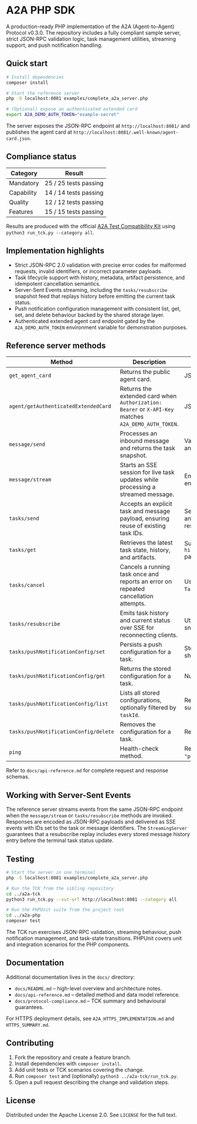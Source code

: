 # A2A PHP SDK

A production-ready PHP implementation of the A2A (Agent-to-Agent) Protocol v0.3.0. The repository includes a fully compliant sample server, strict JSON-RPC validation logic, task management utilities, streaming support, and push notification handling.

## Quick start

```bash
# Install dependencies
composer install

# Start the reference server
php -S localhost:8081 examples/complete_a2a_server.php

# (Optional) expose an authenticated extended card
export A2A_DEMO_AUTH_TOKEN="example-secret"
```

The server exposes the JSON-RPC endpoint at `http://localhost:8081/` and publishes the agent card at `http://localhost:8081/.well-known/agent-card.json`.

## Compliance status

| Category   | Result |
| ---------- | ------ |
| Mandatory  | 25 / 25 tests passing |
| Capability | 14 / 14 tests passing |
| Quality    | 12 / 12 tests passing |
| Features   | 15 / 15 tests passing |

Results are produced with the official [A2A Test Compatibility Kit](../a2a-tck) using `python3 run_tck.py --category all`.

## Implementation highlights

- Strict JSON-RPC 2.0 validation with precise error codes for malformed requests, invalid identifiers, or incorrect parameter payloads.
- Task lifecycle support with history, metadata, artifact persistence, and idempotent cancellation semantics.
- Server-Sent Events streaming, including the `tasks/resubscribe` snapshot feed that replays history before emitting the current task status.
- Push notification configuration management with consistent list, get, set, and delete behaviour backed by the shared storage layer.
- Authenticated extended agent card endpoint gated by the `A2A_DEMO_AUTH_TOKEN` environment variable for demonstration purposes.

## Reference server methods

| Method | Description | Notes |
| ------ | ----------- | ----- |
| `get_agent_card` | Returns the public agent card. | JSON-RPC response. |
| `agent/getAuthenticatedExtendedCard` | Returns the extended card when `Authorization: Bearer` or `X-API-Key` matches `A2A_DEMO_AUTH_TOKEN`. | JSON-RPC response. |
| `message/send` | Processes an inbound message and returns the task snapshot. | Validates message parts and metadata. |
| `message/stream` | Starts an SSE session for live task updates while processing a streamed message. | Emits JSON-RPC envelopes over SSE. |
| `tasks/send` | Accepts an explicit task and message payload, ensuring reuse of existing task IDs. | Sets status to working and finalises with handler result. |
| `tasks/get` | Retrieves the latest task state, history, and artifacts. | Supports the optional `historyLength` parameter. |
| `tasks/cancel` | Cancels a running task once and reports an error on repeated cancellation attempts. | Uses `TaskManager::cancelTask`. |
| `tasks/resubscribe` | Emits task history and current status over SSE for reconnecting clients. | Utilises stored history snapshots. |
| `tasks/pushNotificationConfig/set` | Persists a push configuration for a task. | Stores webhook data in shared storage. |
| `tasks/pushNotificationConfig/get` | Returns the stored configuration for a task. | Null when absent. |
| `tasks/pushNotificationConfig/list` | Lists all stored configurations, optionally filtered by `taskId`. | Returns an array of summary objects. |
| `tasks/pushNotificationConfig/delete` | Removes the configuration for a task. | Returns `null` on success. |
| `ping` | Health-check method. | Returns `{ "status": "pong" }`. |

Refer to `docs/api-reference.md` for complete request and response schemas.

## Working with Server-Sent Events

The reference server streams events from the same JSON-RPC endpoint when the `message/stream` or `tasks/resubscribe` methods are invoked. Responses are encoded as JSON-RPC payloads and delivered as SSE events with IDs set to the task or message identifiers. The `StreamingServer` guarantees that a resubscribe replay includes every stored message history entry before the terminal task status update.

## Testing

```bash
# Start the server in one terminal
php -S localhost:8081 examples/complete_a2a_server.php

# Run the TCK from the sibling repository
cd ../a2a-tck
python3 run_tck.py --sut-url http://localhost:8081 --category all

# Run the PHPUnit suite from the project root
cd ../a2a-php
composer test
```

The TCK run exercises JSON-RPC validation, streaming behaviour, push notification management, and task-state transitions. PHPUnit covers unit and integration scenarios for the PHP components.

## Documentation

Additional documentation lives in the `docs/` directory:

- `docs/README.md` – high-level overview and architecture notes.
- `docs/api-reference.md` – detailed method and data model reference.
- `docs/protocol-compliance.md` – TCK summary and behavioural guarantees.

For HTTPS deployment details, see `A2A_HTTPS_IMPLEMENTATION.md` and `HTTPS_SUMMARY.md`.

## Contributing

1. Fork the repository and create a feature branch.
2. Install dependencies with `composer install`.
3. Add unit tests or TCK scenarios covering the change.
4. Run `composer test` and (optionally) `python3 ../a2a-tck/run_tck.py`.
5. Open a pull request describing the change and validation steps.

## License

Distributed under the Apache License 2.0. See `LICENSE` for the full text.
